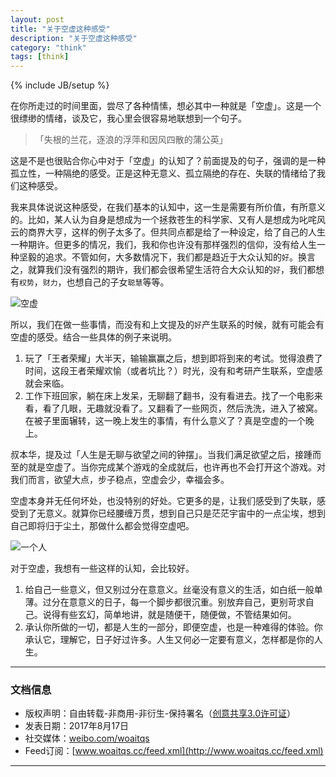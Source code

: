 ```yaml
---
layout: post
title: "关于空虚这种感受"
description: "关于空虚这种感受"
category: "think"
tags: [think]
---
```

{% include JB/setup %}

在你所走过的时间里面，尝尽了各种情愫，想必其中一种就是「空虚」。这是一个很缥缈的情绪，谈及它，我心里会很容易地联想到一个句子。

>「失根的兰花，逐浪的浮萍和因风四散的蒲公英」

这是不是也很贴合你心中对于「空虚」的认知了？前面提及的句子，强调的是一种孤立性，一种隔绝的感受。正是这种无意义、孤立隔绝的存在、失联的情绪给了我们这种感受。

<!--break-->

我来具体说说这种感受，在我们基本的认知中，这一生是需要有所价值，有所意义的。比如，某人认为自身是想成为一个拯救苍生的科学家、又有人是想成为叱咤风云的商界大亨，这样的例子太多了。但共同点都是给了一种设定，给了自己的人生一种期许。但更多的情况，我们，我和你也许没有那样强烈的信仰，没有给人生一种坚毅的追求。不管如何，大多数情况下，我们都是趋近于大众认知的`好`。换言之，就算我们没有强烈的期许，我们都会很希望生活符合大众认知的`好`，我们都想有`权势`，`财力`，也想自己的子女`聪慧`等等。

![空虚](http://o8p68x17d.bkt.clouddn.com/aloness.jpeg)

所以，我们在做一些事情，而没有和上文提及的`好`产生联系的时候，就有可能会有空虚的感受。结合一些具体的例子来说明。

1. 玩了「王者荣耀」大半天，输输赢赢之后，想到即将到来的考试。觉得浪费了时间，这段王者荣耀欢愉（或者坑比？）时光，没有和考研产生联系，空虚感就会来临。
2. 工作下班回家，躺在床上发呆，无聊翻了翻书，没有看进去。找了一个电影来看，看了几眼，无趣就没看了。又翻看了一些网页，然后洗洗，进入了被窝。在被子里面辗转，这一晚上发生的事情，有什么意义了？真是空虚的一个晚上。

叔本华，提及过「人生是无聊与欲望之间的钟摆」。当我们满足欲望之后，接踵而至的就是空虚了。当你完成某个游戏的全成就后，也许再也不会打开这个游戏。对我们而言，欲望大点，步子稳点，空虚会少，幸福会多。

空虚本身并无任何坏处，也没特别的好处。它更多的是，让我们感受到了失联，感受到了无意义。就算你已经腰缠万贯，想到自己只是茫茫宇宙中的一点尘埃，想到自己即将归于尘土，那做什么都会觉得空虚吧。

![一个人](http://o8p68x17d.bkt.clouddn.com/one%20person.jpeg)

对于空虚，我想有一些这样的认知，会比较好。

1. 给自己一些意义，但又别过分在意意义。丝毫没有意义的生活，如白纸一般单薄。过分在意意义的日子，每一个脚步都很沉重。别放弃自己，更别苛求自己。说得有些玄幻，简单地讲，就是随便干，随便做，不管结果如何。
2. 承认你所做的一切，都是人生的一部分，即便空虚，也是一种难得的体验。你承认它，理解它，日子好过许多。人生又何必一定要有意义，怎样都是你的人生。

-----------------

### 文档信息

* 版权声明：自由转载-非商用-非衍生-保持署名（[创意共享3.0许可证](http://creativecommons.org/licenses/by-nc-nd/3.0/deed.zh)）
* 发表日期：2017年8月17日
* 社交媒体：[weibo.com/woaitqs](http://weibo.com/woaitqs)
* Feed订阅：[www.woaitqs.cc/feed.xml](http://www.woaitqs.cc/feed.xml)

-----------------